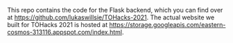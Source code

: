 This repo contains the code for the Flask backend, which you can find over at https://github.com/lukaswillsie/TOHacks-2021.
The actual website we built for TOHacks 2021 is hosted at https://storage.googleapis.com/eastern-cosmos-313116.appspot.com/index.html.